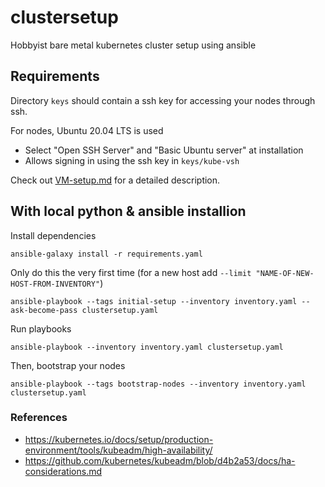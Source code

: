 # clustersetup

Hobbyist bare metal kubernetes cluster setup using ansible

## Requirements

Directory `keys` should contain a ssh key for accessing your nodes through ssh.

For nodes, Ubuntu 20.04 LTS is used

- Select "Open SSH Server" and "Basic Ubuntu server" at installation
- Allows signing in using the ssh key in `keys/kube-vsh`

Check out [VM-setup.md](docs/VM-setup.md) for a detailed description.

## With local python & ansible installion

Install dependencies

    ansible-galaxy install -r requirements.yaml

Only do this the very first time (for a new host add `--limit "NAME-OF-NEW-HOST-FROM-INVENTORY"`)

    ansible-playbook --tags initial-setup --inventory inventory.yaml --ask-become-pass clustersetup.yaml

Run playbooks

    ansible-playbook --inventory inventory.yaml clustersetup.yaml

Then, bootstrap your nodes

    ansible-playbook --tags bootstrap-nodes --inventory inventory.yaml clustersetup.yaml

### References

- https://kubernetes.io/docs/setup/production-environment/tools/kubeadm/high-availability/
- https://github.com/kubernetes/kubeadm/blob/d4b2a53/docs/ha-considerations.md
